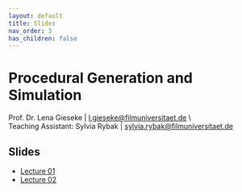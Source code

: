 ```yaml
---
layout: default
title: Slides
nav_order: 3
has_children: false
---
```



# Procedural Generation and Simulation
  
Prof. Dr. Lena Gieseke \| l.gieseke@filmuniversitaet.de \  
Teaching Assistant: Sylvia Rybak \| sylvia.rybak@filmuniversitaet.de
  
## Slides

* [Lecture 01](pgs_ss23_01_slides.html)
* [Lecture 02](pgs_ss23_02_slides.html)

<!-- 


* [Lecture 03](pgs_ss23_03_slides.html)
* [Lecture 04](pgs_ss23_04_slides.html)
* [Lecture 05](pgs_ss23_05_slides.html)
* [Lecture 06](pgs_ss23_06_slides.html)
* [Lecture 07](pgs_ss23_07_slides.html)
* [Lecture 08](pgs_ss23_08_slides.html) 


-->
